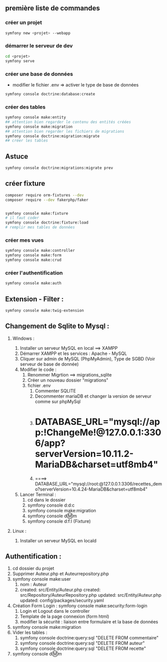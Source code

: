 ## première liste de commandes 

### créer un projet

```sh
symfony new <projet> --webapp
```

### démarrer le serveur de dev

```sh
cd <projet>
symfony serve 
```

### créer une base de données

- modifier le fichier .env => activer le type de base de données 

```sh
symfony console doctrine:database:create
```

### créer des tables

```sh
symfony console make:entity
## attention bien regarder le contenu des entités créées
symfony console make:migration
## attention bien regarder les fichiers de migrations
symfony console doctrine:migration:migrate
## créer les tables
```


## Astuce

```sh
symfony console doctrine:migrations:migrate prev
```

## créer fixture

```sh
composer require orm-fixtures --dev
composer require --dev fakerphp/faker


symfony console make:fixture
# il faut coder
symfony console doctrine:fixture:load
# remplir mes tables de données 
```

### créer mes vues

```sh
symfony console make:controller
symfony console make:form
symfony console make:crud 
```

### créer l'authentification

```sh
symfony console make:auth
```

## Extension - Filter :

```sh
symfony console make:twig-extension
```


## Changement de Sqlite to Mysql :

1. Windows :
      1. Installer un serveur MySQL en local ==> XAMPP
      2. Démarrer XAMPP et les services : Apache - MySQL
      3. Cliquer sur admin de MySQL (PhpMyAdmin), Type de SGBD (Voir serveur de base de donnée)
      4. Modifier le code :
            1. Renommer Migrtion ==> migrations_sqlite
            2. Créer un nouveau dossier "migrations"
            3. fichier .env
                  1. Commenter SQLITE
                  2. Decommenter mariaDB et changer la version de serveur comme sur phpMySql
                  3. # DATABASE_URL="mysql://app:!ChangeMe!@127.0.0.1:3306/app?serverVersion=10.11.2-MariaDB&charset=utf8mb4"
                  4. ====> DATABASE_URL="mysql://root:@127.0.0.1:3306/recettes_demo?serverVersion=10.4.24-MariaDB&charset=utf8mb4"
      5. Lancer Terminal :
            1. cd dans le dossier
            2. symfony console d:d:c
            3. symfony console make:migration
            4. symfony console d:m:m
            5. symfony console d:f:l  (Fixture)


2. Linux :
      1. Installer un serveur MySQL en locald



## Authentification :
1. cd dossier du projet
2. Supprimer Auteur.php  et  Auteurrepository.php
3. symfony console make:user
      1. nom : Auteur
      2.  created: src/Entity/Auteur.php
            created: src/Repository/AuteurRepository.php
            updated: src/Entity/Auteur.php
            updated: config/packages/security.yaml
4. Création Form Login : symfony console make:security:form-login
      1. Login et Logout dans le controller
      2. Template de la page connexion (form html)
      3. modifier la sécurité : liaison entre formulaire et la base de données
5. symfony console make:migration
6. Vider les tables :
      1. symfony console doctrine:query:sql "DELETE FROM commentaire"
      2. symfony console doctrine:query:sql "DELETE FROM auteur"
      3. symfony console doctrine:query:sql "DELETE FROM recette"
7. symfony console d:m:m